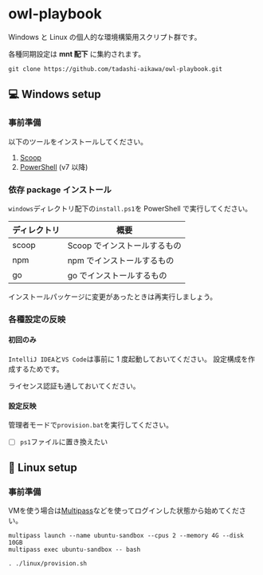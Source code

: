 # owl-playbook

Windows と Linux の個人的な環境構築用スクリプト群です。

各種同期設定は **mnt 配下** に集約されます。

```console
git clone https://github.com/tadashi-aikawa/owl-playbook.git
```

## 💻 Windows setup

### 事前準備

以下のツールをインストールしてください。

1. [Scoop](https://github.com/lukesampson/scoop)
2. [PowerShell](https://github.com/PowerShell/PowerShell/releases) (v7 以降)

### 依存 package インストール

`windows`ディレクトリ配下の`install.ps1`を PowerShell で実行してください。

| ディレクトリ | 概要                         |
| ------------ | ---------------------------- |
| scoop        | Scoop でインストールするもの |
| npm          | npm でインストールするもの   |
| go           | go でインストールするもの    |

インストールパッケージに変更があったときは再実行しましょう。

### 各種設定の反映

#### 初回のみ

`IntelliJ IDEA`と`VS Code`は事前に 1 度起動しておいてください。
設定構成を作成するためです。

ライセンス認証も通しておいてください。

#### 設定反映

管理者モードで`provision.bat`を実行してください。

- [ ] `ps1`ファイルに置き換えたい

## 🐧 Linux setup

### 事前準備

VMを使う場合は[Multipass]などを使ってログインした状態から始めてください。

```console
multipass launch --name ubuntu-sandbox --cpus 2 --memory 4G --disk 10GB
multipass exec ubuntu-sandbox -- bash
```

```console
. ./linux/provision.sh
```

[Multipass]: https://multipass.run/
